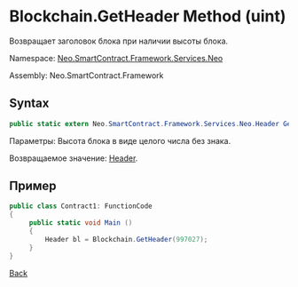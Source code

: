 # Blockchain.GetHeader Method (uint)

Возвращает заголовок блока при наличии высоты блока.

Namespace: [Neo.SmartContract.Framework.Services.Neo](../../neo.md)

Assembly: Neo.SmartContract.Framework

## Syntax

```c#
public static extern Neo.SmartContract.Framework.Services.Neo.Header GetHeader(uint height)
```

Параметры: Высота блока в виде целого числа без знака.

Возвращаемое значение: [Header](../Header.md).

## Пример

```c#
public class Contract1: FunctionCode
{
     public static void Main ()
     {
         Header bl = Blockchain.GetHeader(997027);
     }
}
```



[Back](../Blockchain.md)
